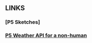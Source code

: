 ## LINKS
### [P5 Sketches]
### [P5 Weather API for a non-human](https://github.com/maydeyn/live-weather-for-charmander)
